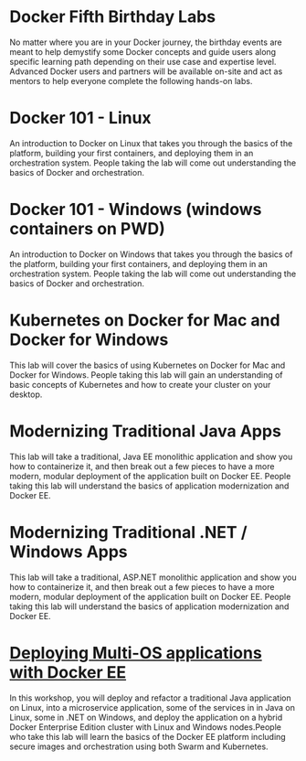 # Docker Fifth Birthday Labs

No matter where you are in your Docker journey, the birthday events are meant to help demystify some Docker concepts and guide users along specific learning path depending on their use case and expertise level. Advanced Docker users and partners will be available on-site and act as mentors to help everyone complete the following hands-on labs.  

# Docker 101 - Linux
An introduction to Docker on Linux that takes you through the basics of the platform, building your first containers, and deploying them in an orchestration system. People taking the lab will come out understanding the basics of Docker and orchestration.

# Docker 101 - Windows (windows containers on PWD) 
An introduction to Docker on Windows that takes you through the basics of the platform, building your first containers, and deploying them in an orchestration system. People taking the lab will come out understanding the basics of Docker and orchestration.

# Kubernetes on Docker for Mac and Docker for Windows 
This lab will cover the basics of using Kubernetes on Docker for Mac and Docker for Windows. People taking this lab will gain an understanding of basic concepts of Kubernetes and how to create your cluster on your desktop.

# Modernizing Traditional Java Apps 
This lab will take a traditional, Java EE monolithic application and show you how to containerize it, and then break out a few pieces to have a more modern, modular deployment of the application built on Docker EE. People taking this lab will understand the basics of application modernization and Docker EE.

# Modernizing Traditional .NET / Windows Apps
This lab will take a traditional, ASP.NET monolithic application and show you how to containerize it, and then break out a few pieces to have a more modern, modular deployment of the application built on Docker EE. People taking this lab will understand the basics of application modernization and Docker EE.

# [Deploying Multi-OS applications with Docker EE](https://github.com/dockersamples/ee-workshop)  
In this workshop, you will deploy and refactor a traditional Java application on Linux, into a microservice application, some of the services in in Java on Linux, some in .NET on Windows, and deploy the application on a hybrid Docker Enterprise Edition cluster with Linux and Windows nodes.People who take this lab will learn the basics of the Docker EE platform including secure images and orchestration using both Swarm and Kubernetes.
